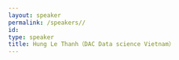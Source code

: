 ```yaml
---
layout: speaker
permalink: /speakers//
id: 
type: speaker
title: Hung Le Thanh（DAC Data science Vietnam）
---
```

